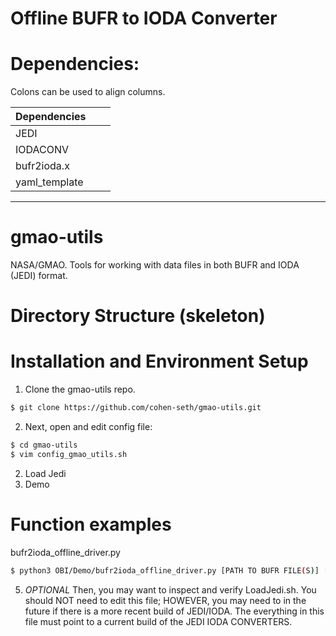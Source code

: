 # Offline BUFR to IODA Converter

# Dependencies:

Colons can be used to align columns.

| Dependencies  |               |       |
| ------------- |:-------------:| -----:|
| JEDI          |               |       |
| IODACONV      |               |       |
| bufr2ioda.x   |               |       |
| yaml_template |               |       |


---






# gmao-utils
NASA/GMAO. Tools for working with  data files in both BUFR and IODA (JEDI) format.

# Directory Structure (skeleton)

# Installation and Environment Setup

1. Clone the gmao-utils repo.
```sh
$ git clone https://github.com/cohen-seth/gmao-utils.git
```

2. Next, open and edit config file:
```sh
$ cd gmao-utils
$ vim config_gmao_utils.sh
```
2. Load Jedi
3. Demo

# Function examples

bufr2ioda_offline_driver.py
```sh
$ python3 OBI/Demo/bufr2ioda_offline_driver.py [PATH TO BUFR FILE(S)] [PATH OF IODA FILE(S)] [PATH OF YAML TEMPLATE]
```

5. *OPTIONAL* Then, you may want to inspect and verify LoadJedi.sh. You should NOT need to edit this file; HOWEVER, you may need to in the future if there is a more recent build of JEDI/IODA. The everything in this file must point to a current build of the JEDI IODA CONVERTERS.
